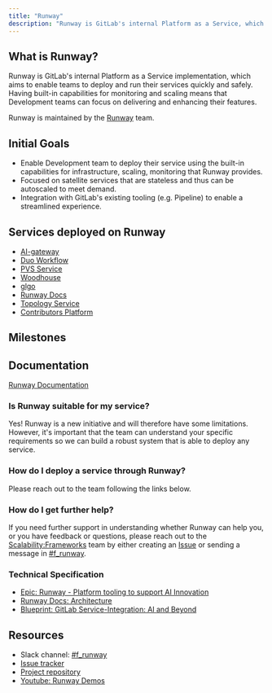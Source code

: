 ```yaml
---
title: "Runway"
description: "Runway is GitLab's internal Platform as a Service, which aims to enable teams to deploy and run their services quickly and safely."
---
```


## What is Runway?

Runway is GitLab's internal Platform as a Service implementation, which aims to enable teams to deploy and run their services quickly and safely. Having built-in capabilities for monitoring and scaling means that Development teams can focus on delivering and enhancing their features.

Runway is maintained by the [Runway](/handbook/engineering/infrastructure/team/runway/) team.

## Initial Goals

- Enable Development team to deploy their service using the built-in capabilities for infrastructure, scaling, monitoring that Runway provides.
- Focused on satellite services that are stateless and thus can be autoscaled to meet demand.
- Integration with GitLab's existing tooling (e.g. Pipeline) to enable a streamlined experience.

## Services deployed on Runway

- [AI-gateway](/handbook/engineering/architecture/design-documents/ai_gateway/)
- [Duo Workflow](/handbook/engineering/architecture/design-documents/duo_workflow/)
- [PVS Service](https://docs.gitlab.com/ee/administration/external_pipeline_validation.html)
- [Woodhouse](https://gitlab.com/gitlab-com/gl-infra/woodhouse)
- [glgo](https://gitlab.com/gitlab-org/architecture/gitlab-gcp-integration/glgo)
- [Runway Docs](https://docs.runway.gitlab.com/)
- [Topology Service](/handbook/engineering/architecture/design-documents/cells/topology_service/)
- [Contributors Platform](https://gitlab.com/gitlab-org/developer-relations/contributor-success/contributors-gitlab-com)

## Milestones

## Documentation

[Runway Documentation](https://docs.runway.gitlab.com/)

### Is Runway suitable for my service?

Yes! Runway is a new initiative and will therefore have some limitations. However, it's important that the team can understand your specific requirements so we can build a robust system that is able to deploy any service.

### How do I deploy a service through Runway?

Please reach out to the team following the links below.

### How do I get further help?

If you need further support in understanding whether Runway can help you, or you have feedback or questions, please reach out to the [Scalability:Frameworks](/handbook/engineering/infrastructure/team/scalability/frameworks/) team by either creating an [Issue](https://gitlab.com/gitlab-com/gl-infra/platform/runway/team/-/issues/new) or sending a message in [#f_runway](https://gitlab.slack.com/archives/C05G970PHSA).

### Technical Specification

- [Epic: Runway - Platform tooling to support AI Innovation](https://gitlab.com/groups/gitlab-com/gl-infra/-/epics/969)
- [Runway Docs: Architecture](https://gitlab.com/gitlab-com/gl-infra/platform/runway/docs/-/blob/master/architecture.md)
- [Blueprint: GitLab Service-Integration: AI and Beyond](https://docs.gitlab.com/ee/architecture/blueprints/gitlab_ml_experiments/)

## Resources

- Slack channel: [#f_runway](https://gitlab.slack.com/archives/C05G970PHSA)
- [Issue tracker](https://gitlab.com/gitlab-com/gl-infra/platform/runway/team/-/issues/)
- [Project repository](https://gitlab.com/gitlab-com/gl-infra/platform/runway)
- [Youtube: Runway Demos](https://www.youtube.com/playlist?list=PL05JrBw4t0Kosd76voQ6tbQbW-YnlIuBy)
